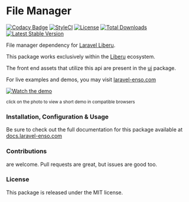 # File Manager

[![Codacy Badge](https://app.codacy.com/project/badge/Grade/0ad3f6e21d9e42279dedd5432602891b)](https://www.codacy.com/gh/laravel-enso/files?utm_source=github.com&amp;utm_medium=referral&amp;utm_content=laravel-enso/files&amp;utm_campaign=Badge_Grade)
[![StyleCI](https://github.styleci.io/repos/85492361/shield?branch=master)](https://github.styleci.io/repos/85492361)
[![License](https://poser.pugx.org/laravel-enso/datatable/license)](https://packagist.org/packages/laravel-enso/datatable)
[![Total Downloads](https://poser.pugx.org/laravel-enso/files/downloads)](https://packagist.org/packages/laravel-enso/files)
[![Latest Stable Version](https://poser.pugx.org/laravel-enso/files/version)](https://packagist.org/packages/laravel-enso/files)

File manager dependency for [Laravel Liberu](https://github.com/laravel-enso/Liberu).

This package works exclusively within the [Liberu](https://github.com/laravel-enso/Liberu) ecosystem.

The front end assets that utilize this api are present in the [ui](https://github.com/enso-ui/ui) package.

For live examples and demos, you may visit [laravel-enso.com](https://www.laravel-enso.com)

[![Watch the demo](https://laravel-enso.github.io/files/screenshots/bulma_001_thumb.png)](https://laravel-enso.github.io/files/videos/bulma_filemanager.mp4)

<sup>click on the photo to view a short demo in compatible browsers</sup>

### Installation, Configuration & Usage

Be sure to check out the full documentation for this package available at [docs.laravel-enso.com](https://docs.laravel-enso.com/backend/files.html)

### Contributions

are welcome. Pull requests are great, but issues are good too.

### License

This package is released under the MIT license.
